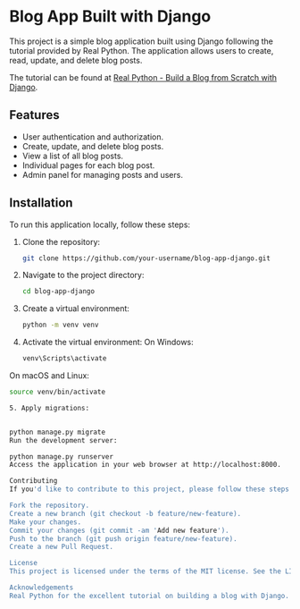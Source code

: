 # Blog App Built with Django

This project is a simple blog application built using Django following the tutorial provided by Real Python. The application allows users to create, read, update, and delete blog posts.

The tutorial can be found at [Real Python - Build a Blog from Scratch with Django](https://realpython.com/build-a-blog-from-scratch-django/).

## Features

- User authentication and authorization.
- Create, update, and delete blog posts.
- View a list of all blog posts.
- Individual pages for each blog post.
- Admin panel for managing posts and users.

## Installation

To run this application locally, follow these steps:

1. Clone the repository:

   ```bash
   git clone https://github.com/your-username/blog-app-django.git


2. Navigate to the project directory:

   ```bash
   cd blog-app-django

3. Create a virtual environment:

   ```bash   
   python -m venv venv

4. Activate the virtual environment:
On Windows:

   ```bash
   venv\Scripts\activate

On macOS and Linux:


   ```bash
   source venv/bin/activate
 
5. Apply migrations:


python manage.py migrate
Run the development server:

python manage.py runserver
Access the application in your web browser at http://localhost:8000.

Contributing
If you'd like to contribute to this project, please follow these steps:

Fork the repository.
Create a new branch (git checkout -b feature/new-feature).
Make your changes.
Commit your changes (git commit -am 'Add new feature').
Push to the branch (git push origin feature/new-feature).
Create a new Pull Request.

License
This project is licensed under the terms of the MIT license. See the LICENSE file for more information.

Acknowledgements
Real Python for the excellent tutorial on building a blog with Django.
